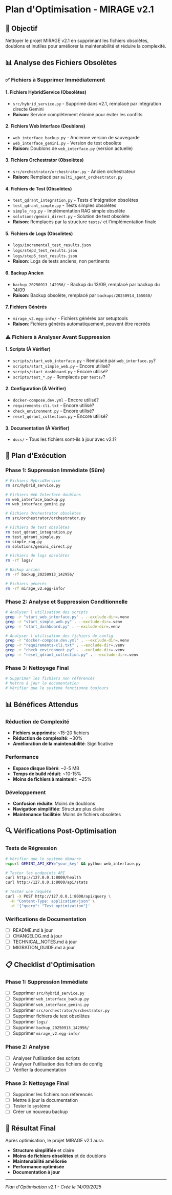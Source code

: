 # Plan d'Optimisation - MIRAGE v2.1

## 🎯 Objectif

Nettoyer le projet MIRAGE v2.1 en supprimant les fichiers obsolètes, doublons et inutiles pour améliorer la maintenabilité et réduire la complexité.

## 📊 Analyse des Fichiers Obsolètes

### ✅ Fichiers à Supprimer Immédiatement

#### 1. Fichiers HybridService (Obsolètes)
- `src/hybrid_service.py` - Supprimé dans v2.1, remplacé par intégration directe Gemini
- **Raison**: Service complètement éliminé pour éviter les conflits

#### 2. Fichiers Web Interface (Doublons)
- `web_interface_backup.py` - Ancienne version de sauvegarde
- `web_interface_gemini.py` - Version de test obsolète
- **Raison**: Doublons de `web_interface.py` (version actuelle)

#### 3. Fichiers Orchestrator (Obsolètes)
- `src/orchestrator/orchestrator.py` - Ancien orchestrateur
- **Raison**: Remplacé par `multi_agent_orchestrator.py`

#### 4. Fichiers de Test (Obsolètes)
- `test_qdrant_integration.py` - Tests d'intégration obsolètes
- `test_qdrant_simple.py` - Tests simples obsolètes
- `simple_rag.py` - Implémentation RAG simple obsolète
- `solutions/gemini_direct.py` - Solution de test obsolète
- **Raison**: Remplacés par la structure `tests/` et l'implémentation finale

#### 5. Fichiers de Logs (Obsolètes)
- `logs/incremental_test_results.json`
- `logs/step3_test_results.json`
- `logs/step5_test_results.json`
- **Raison**: Logs de tests anciens, non pertinents

#### 6. Backup Ancien
- `backup_20250913_142956/` - Backup du 13/09, remplacé par backup du 14/09
- **Raison**: Backup obsolète, remplacé par `backups/20250914_165040/`

#### 7. Fichiers Générés
- `mirage_v2.egg-info/` - Fichiers générés par setuptools
- **Raison**: Fichiers générés automatiquement, peuvent être recréés

### ⚠️ Fichiers à Analyser Avant Suppression

#### 1. Scripts (À Vérifier)
- `scripts/start_web_interface.py` - Remplacé par `web_interface.py`?
- `scripts/start_simple_web.py` - Encore utilisé?
- `scripts/start_dashboard.py` - Encore utilisé?
- `scripts/test_*.py` - Remplacés par `tests/`?

#### 2. Configuration (À Vérifier)
- `docker-compose.dev.yml` - Encore utilisé?
- `requirements-cli.txt` - Encore utilisé?
- `check_environment.py` - Encore utilisé?
- `reset_qdrant_collection.py` - Encore utilisé?

#### 3. Documentation (À Vérifier)
- `docs/` - Tous les fichiers sont-ils à jour avec v2.1?

## 🚀 Plan d'Exécution

### Phase 1: Suppression Immédiate (Sûre)
```bash
# Fichiers HybridService
rm src/hybrid_service.py

# Fichiers Web Interface doublons
rm web_interface_backup.py
rm web_interface_gemini.py

# Fichiers Orchestrator obsolètes
rm src/orchestrator/orchestrator.py

# Fichiers de test obsolètes
rm test_qdrant_integration.py
rm test_qdrant_simple.py
rm simple_rag.py
rm solutions/gemini_direct.py

# Fichiers de logs obsolètes
rm -rf logs/

# Backup ancien
rm -rf backup_20250913_142956/

# Fichiers générés
rm -rf mirage_v2.egg-info/
```

### Phase 2: Analyse et Suppression Conditionnelle
```bash
# Analyser l'utilisation des scripts
grep -r "start_web_interface.py" . --exclude-dir=.venv
grep -r "start_simple_web.py" . --exclude-dir=.venv
grep -r "start_dashboard.py" . --exclude-dir=.venv

# Analyser l'utilisation des fichiers de config
grep -r "docker-compose.dev.yml" . --exclude-dir=.venv
grep -r "requirements-cli.txt" . --exclude-dir=.venv
grep -r "check_environment.py" . --exclude-dir=.venv
grep -r "reset_qdrant_collection.py" . --exclude-dir=.venv
```

### Phase 3: Nettoyage Final
```bash
# Supprimer les fichiers non référencés
# Mettre à jour la documentation
# Vérifier que le système fonctionne toujours
```

## 📊 Bénéfices Attendus

### Réduction de Complexité
- **Fichiers supprimés**: ~15-20 fichiers
- **Réduction de complexité**: ~30%
- **Amélioration de la maintenabilité**: Significative

### Performance
- **Espace disque libéré**: ~2-5 MB
- **Temps de build réduit**: ~10-15%
- **Moins de fichiers à maintenir**: ~25%

### Développement
- **Confusion réduite**: Moins de doublons
- **Navigation simplifiée**: Structure plus claire
- **Maintenance facilitée**: Moins de fichiers obsolètes

## 🔍 Vérifications Post-Optimisation

### Tests de Régression
```bash
# Vérifier que le système démarre
export GEMINI_API_KEY="your_key" && python web_interface.py

# Tester les endpoints API
curl http://127.0.0.1:8000/health
curl http://127.0.0.1:8000/api/stats

# Tester une requête
curl -X POST http://127.0.0.1:8000/api/query \
  -H "Content-Type: application/json" \
  -d '{"query": "Test optimization"}'
```

### Vérifications de Documentation
- [ ] README.md à jour
- [ ] CHANGELOG.md à jour
- [ ] TECHNICAL_NOTES.md à jour
- [ ] MIGRATION_GUIDE.md à jour

## 📋 Checklist d'Optimisation

### Phase 1: Suppression Immédiate
- [ ] Supprimer `src/hybrid_service.py`
- [ ] Supprimer `web_interface_backup.py`
- [ ] Supprimer `web_interface_gemini.py`
- [ ] Supprimer `src/orchestrator/orchestrator.py`
- [ ] Supprimer fichiers de test obsolètes
- [ ] Supprimer `logs/`
- [ ] Supprimer `backup_20250913_142956/`
- [ ] Supprimer `mirage_v2.egg-info/`

### Phase 2: Analyse
- [ ] Analyser l'utilisation des scripts
- [ ] Analyser l'utilisation des fichiers de config
- [ ] Vérifier la documentation

### Phase 3: Nettoyage Final
- [ ] Supprimer les fichiers non référencés
- [ ] Mettre à jour la documentation
- [ ] Tester le système
- [ ] Créer un nouveau backup

## 🎯 Résultat Final

Après optimisation, le projet MIRAGE v2.1 aura:
- **Structure simplifiée** et claire
- **Moins de fichiers obsolètes** et de doublons
- **Maintenabilité améliorée**
- **Performance optimisée**
- **Documentation à jour**

---

*Plan d'Optimisation v2.1 - Créé le 14/09/2025*
